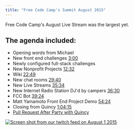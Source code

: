```yaml
---
title: "Free Code Camp's Summit August 2015"
---
```


Free Code Camp's <a>August Live Stream</a> was the largest yet.

## The agenda included:

*   Opening words from Michael
*   New front end challenges [3:00](https://youtu.be/UhoxoYrJ6Qs?t=3m)
*   Newly configured full-stack challenges
*   New Nonprofit Projects [12:32](https://youtu.be/UhoxoYrJ6Qs?t=12m32s)
*   Wiki [22:49](https://youtu.be/UhoxoYrJ6Qs?t=22m49s)
*   New chat rooms [29:40](https://youtu.be/UhoxoYrJ6Qs?t=29m40s)
*   New Live Streams [35:34](https://youtu.be/UhoxoYrJ6Qs?t=35m34s)
*   New Internet Radio Station DJ'd by campers [36:30](https://youtu.be/UhoxoYrJ6Qs?t=36m30s)
*   FCC Bot [39:24](https://youtu.be/UhoxoYrJ6Qs?t=39m24s)
*   Matt Yamamoto Front End Project Demo [54:24](https://youtu.be/UhoxoYrJ6Qs?t=54m24s)
*   Closing from Quincy [1:04:15](https://youtu.be/UhoxoYrJ6Qs?t=1h4m15s)
*   [Pull Request After Party with Quincy](https://youtu.be/r0lCJ_TFYlI)

[![Screen shot from our twitch feed on August 1 2015](//discourse-user-assets.s3.amazonaws.com/original/2X/a/ae495957ffa462d9cb26a59b9a4e79e8407a700c.png)](http://www.youtube.com/watch?feature=player_embedded&v=UhoxoYrJ6Qs)
